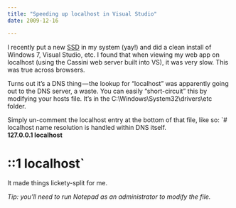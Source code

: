 ```yaml
---
title: "Speeding up localhost in Visual Studio"
date: 2009-12-16

---
```


I recently put a new [SSD](http://www.amazon.com/gp/product/B002IJA1EG?ie=UTF8&amp;tag=clipperhouse-20&amp;linkCode=as2&amp;camp=1789&amp;creative=390957&amp;creativeASIN=B002IJA1EG) in my system (yay!) and did a clean install of Windows 7, Visual Studio, etc. I found that when viewing my web app on localhost (using the Cassini web server built into VS), it was very slow. This was true across browsers.

Turns out it’s a DNS thing — the lookup for “localhost” was apparently going out to the DNS server, a waste. You can easily “short-circuit” this by modifying your hosts file. It’s in the C:\Windows\System32\drivers\etc folder.

Simply un-comment the localhost entry at the bottom of that file, like so:
`# localhost name resolution is handled within DNS itself.  
 **127.0.0.1       localhost**  
#	::1             localhost`

It made things lickety-split for me.

_Tip: you’ll need to run Notepad as an administrator to modify the file._
